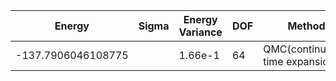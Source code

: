|       Energy          |  Sigma          | Energy Variance  | DOF |Method                                                          | Data repository                |
| ----------------------| --------------- | -----------------| ------- |------------------------------------------------------------|------------------------------- |
| -137.7906046108775 |         |    1.66e-1    |   64     |  QMC(continuous-time expansion) |[SpinlesstV-LCT-INT](https://github.com/wangleiphy/SpinlesstV-LCT-INT)  |s
